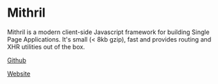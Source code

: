 # Mithril

Mithril is a modern client-side Javascript framework for building Single Page Applications. It's small (< 8kb gzip), fast and provides routing and XHR utilities out of the box.

[Github](https://github.com/MithrilJS/mithril.js)

[Website](https://mithril.js.org/?developerstash)

